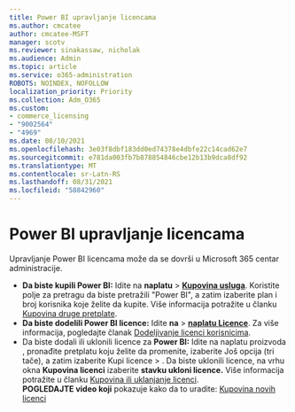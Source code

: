 ```yaml
---
title: Power BI upravljanje licencama
ms.author: cmcatee
author: cmcatee-MSFT
manager: scotv
ms.reviewer: sinakassaw, nicholak
ms.audience: Admin
ms.topic: article
ms.service: o365-administration
ROBOTS: NOINDEX, NOFOLLOW
localization_priority: Priority
ms.collection: Adm_O365
ms.custom:
- commerce_licensing
- "9002564"
- "4969"
ms.date: 08/10/2021
ms.openlocfilehash: 3e03f8dbf183dd0ed74378e4dbfe22c14cad62e7
ms.sourcegitcommit: e781da003fb7b878854846cbe12b13b9dca8df92
ms.translationtype: MT
ms.contentlocale: sr-Latn-RS
ms.lasthandoff: 08/31/2021
ms.locfileid: "58842960"
---
```

# <a name="power-bi-license-management"></a>Power BI upravljanje licencama

Upravljanje Power BI licencama može da se dovrši u Microsoft 365 centar administracije.

- **Da biste kupili Power BI:** Idite na **naplatu** \> **[Kupovina usluga](https://go.microsoft.com/fwlink/p/?linkid=868433)**. Koristite polje za pretragu da biste pretražili "Power BI", a zatim izaberite plan i broj korisnika koje želite da kupite. Više informacija potražite u članku [Kupovina druge pretplate](https://docs.microsoft.com/microsoft-365/commerce/try-or-buy-microsoft-365#buy-a-different-subscription).
- **Da biste dodelili Power BI licence:** Idite **na**  >  **[naplatu Licence](https://go.microsoft.com/fwlink/p/?linkid=842264)**. Za više informacija, pogledajte članak [Dodeljivanje licenci korisnicima](https://docs.microsoft.com/microsoft-365/admin/manage/assign-licenses-to-users).
- Da biste dodali ili uklonili licence za **Power BI:** Idite na naplatu proizvoda , pronađite pretplatu koju želite da promenite, izaberite Još opcija (tri tače), a zatim izaberite Kupi licence  >  **[](https://go.microsoft.com/fwlink/p/?linkid=842054)**.   Da biste uklonili licence, na vrhu okna **Kupovina licenci** izaberite **stavku ukloni licence.** Više informacija potražite u članku [Kupovina ili uklanjanje licenci](https://docs.microsoft.com/microsoft-365/commerce/licenses/buy-licenses).\
**POGLEDAJTE video koji** pokazuje kako da to uradite: [Kupovina novih licenci](https://go.microsoft.com/fwlink/p/?linkid=2154857)